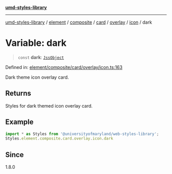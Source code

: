 [**umd-styles-library**](../../../../../../../../../../README.md)

***

[umd-styles-library](../../../../../../../../../../modules.md) / [element](../../../../../../../../../README.md) / [composite](../../../../../../../README.md) / [card](../../../../../README.md) / [overlay](../../../README.md) / [icon](../README.md) / dark

# Variable: dark

> `const` **dark**: [`JssObject`](../../../../../../../../../../utilities/namespaces/transform/type-aliases/JssObject.md)

Defined in: [element/composite/card/overlay/icon.ts:163](https://github.com/UMD-Digital/design-system/blob/8021d9898368f604bce452fe4dde6fae3a0578fd/packages/styles/source/element/composite/card/overlay/icon.ts#L163)

Dark theme icon overlay card.

## Returns

Styles for dark themed icon overlay card.

## Example

```typescript
import * as Styles from '@universityofmaryland/web-styles-library';
Styles.element.composite.card.overlay.icon.dark
```

## Since

1.8.0

